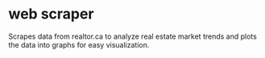 # web scraper
 Scrapes data from realtor.ca to analyze real estate market trends and plots the data into graphs for easy visualization.
